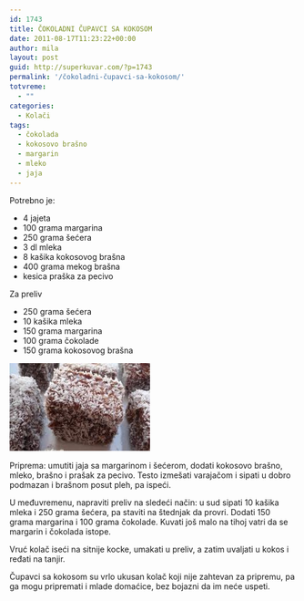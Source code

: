 ```yaml
---
id: 1743
title: ČOKOLADNI ČUPAVCI SA KOKOSOM
date: 2011-08-17T11:23:22+00:00
author: mila
layout: post
guid: http://superkuvar.com/?p=1743
permalink: '/čokoladni-čupavci-sa-kokosom/'
totvreme:
  - ""
categories:
  - Kolači
tags:
  - čokolada
  - kokosovo brašno
  - margarin
  - mleko
  - jaja
---
```

Potrebno je:

  * 4 jajeta
  * 100 grama margarina
  * 250 grama šećera
  * 3 dl mleka
  * 8 kašika kokosovog brašna
  * 400 grama mekog brašna
  * kesica praška za pecivo

Za preliv

  * 250 grama šećera
  * 10 kašika mleka
  * 150 grama margarina
  * 100 grama čokolade
  * 150 grama kokosovog brašna

<img class="alignnone size-full wp-image-1744" title="cupavcikokos" src="/wp-content/uploads/2011/08/cupavcikokos-e1313580187760.jpg" alt="" width="247" height="154" /> 

Priprema: umutiti jaja sa margarinom i šećerom, dodati kokosovo brašno, mleko, brašno i prašak za pecivo. Testo izmešati varajačom i sipati u dobro podmazan i brašnom posut pleh, pa ispeći.

U međuvremenu, napraviti preliv na sledeći način: u sud sipati 10 kašika mleka i 250 grama šećera, pa staviti na štednjak da provri. Dodati 150 grama margarina i 100 grama čokolade. Kuvati još malo na tihoj vatri da se margarin i čokolada istope.

Vruć kolač iseći na sitnije kocke, umakati u preliv, a zatim uvaljati u kokos i ređati na tanjir.

Čupavci sa kokosom su vrlo ukusan kolač koji nije zahtevan za pripremu, pa ga mogu pripremati i mlade domaćice, bez bojazni da im neće uspeti.